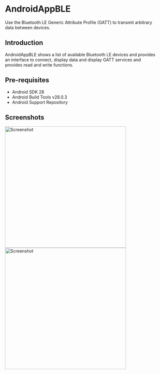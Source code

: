 
AndroidAppBLE
===================================

Use the Bluetooth LE Generic Attribute Profile (GATT)
to transmit arbitrary data between devices.

Introduction
------------

AndroidAppBLE shows a list of available Bluetooth LE devices and provides
an interface to connect, display data and display GATT services and
provides read and write functions.

Pre-requisites
--------------

- Android SDK 28
- Android Build Tools v28.0.3
- Android Support Repository

Screenshots
-------------

<img src="screenshots/scan_device.png" height="400" alt="Screenshot"/> <img src="screenshots/select_device.png" height="400" alt="Screenshot"/> 

